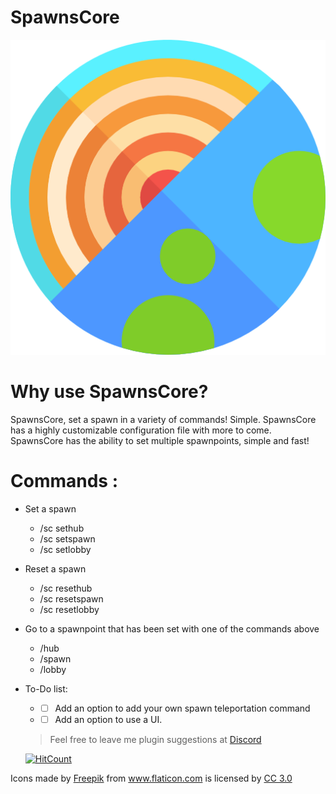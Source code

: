 # SpawnsCore
![alt text](https://raw.githubusercontent.com/Flucid/SpawnsCore/master/icon.png)

# Why use SpawnsCore?
SpawnsCore, set a spawn in a variety of commands! Simple. SpawnsCore has a highly customizable configuration file with more to come. SpawnsCore has the ability to set multiple spawnpoints, simple and fast!

# Commands :
* Set a spawn

  * /sc sethub
  * /sc setspawn
  * /sc setlobby
* Reset a spawn

  * /sc resethub
  * /sc resetspawn
  * /sc resetlobby
  
* Go to a spawnpoint that has been set with one of the commands above

  * /hub
  * /spawn
  * /lobby
  
* To-Do list:
  * - [ ] Add an option to add your own spawn teleportation command
  * - [ ] Add an option to use a UI.
  
  > Feel free to leave me plugin suggestions at [Discord](https://discord.gg/VGduZVD)
  
  [![HitCount](http://hits.dwyl.io/flucid/SpawnsCore.svg)](http://hits.dwyl.io/flucid/SpawnsCore)
<div>Icons made by <a href="https://www.flaticon.com/authors/freepik" title="Freepik">Freepik</a> from <a href="https://www.flaticon.com/" 		    title="Flaticon">www.flaticon.com</a> is licensed by <a href="http://creativecommons.org/licenses/by/3.0/" 		    title="Creative Commons BY 3.0" target="_blank">CC 3.0</a></div>
